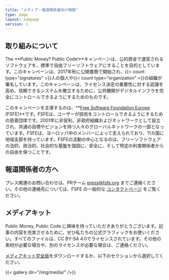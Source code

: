 ```yaml
---
title: "メディア・報道関係者向け情報"
type: page
layout: subpage
version: 1
---
```


## 取り組みについて

The **Public Money? Public Code!**キャンペーンは、公的資金で運営されるソフトウェアを、標準で自由フリーソフトウェアにすることを目的としています。このキャンペーンは、2017年秋に公開書簡で開始され、{{< count type="signatures" >}}人の個人や{{< count type="organization" >}}の組織が署名しています。このキャンペーンは、ライセンス決定の重要性に対する認識を高め、信頼できるシステムを確立するために、公共機関がデジタルインフラを完全にコントロールできるようにするためのものです。

このキャンペーンを主導するのは、**[Free Software Foundation Europe](https://fsfe.org) (FSFE)**です。FSFEは、ユーザーが技術をコントロールできるようにするための慈善団体です。2001年に非営利、非政府組織およびネットワークとして設立され、共通の目標やビジョンを持つ人々のグローバルネットワークの一部となっています。FSFEは、ヨーロッパ中のメンバーによって支えられており、11カ国に地域支部を持っています。FSFEの活動の中心となるのは、フリーソフトウェアの法的、政治的、社会的な基盤を強固に、安全に、そして特定の利害関係者からの自由を保つことです。

## 報道関係者の方へ

プレス関連のお問い合わせは、PRチーム [press@fsfe.org](mailto:press@fsfe.org) までご連絡ください。その他の連絡先については、FSFE の一般的な [コンタクトページ](https://fsfe.org/contact/) をご覧ください。

## メディアキット

Public Money, Public Code に興味を持っていただきありがとうございます。記事の内容を充実させるために、ぜひ私たちの公式グラフィックをお使いください。すべてのファイルは、CC BY-SA 4.0でライセンスされています。その他の素材が必要な場合や、別のライセンスが必要な場合は、ご連絡ください。

[メディアキット完全版](https://download.fsfe.org/campaigns/pmpc/pmpc_media_kit.zip)をダウンロードするか、以下のセクションから選択してください。

{{< gallery dir="/img/media/" />}}

